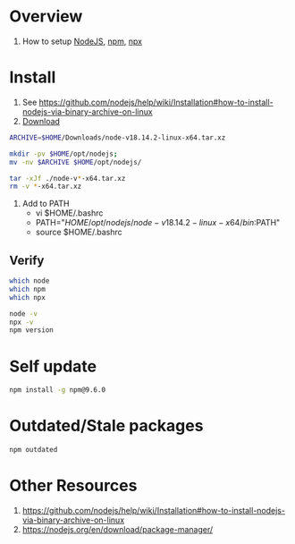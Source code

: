 # Overview
1. How to setup [NodeJS](https://nodejs.org/en/), [npm](https://www.npmjs.com/), [npx](https://www.npmjs.com/package/npx)

 
# Install
1. See https://github.com/nodejs/help/wiki/Installation#how-to-install-nodejs-via-binary-archive-on-linux
1. [Download](https://nodejs.org/en/download/)
```bash
ARCHIVE=$HOME/Downloads/node-v18.14.2-linux-x64.tar.xz

mkdir -pv $HOME/opt/nodejs;
mv -nv $ARCHIVE $HOME/opt/nodejs/

tar -xJf ./node-v*-x64.tar.xz
rm -v *-x64.tar.xz
```
1. Add to PATH
    - vi $HOME/.bashrc
    - PATH="$HOME/opt/nodejs/node-v18.14.2-linux-x64/bin:$PATH"
    - source $HOME/.bashrc

## Verify
```bash
which node
which npm
which npx

node -v
npx -v
npm version
```


# Self update
```bash
npm install -g npm@9.6.0
```


# Outdated/Stale packages
```bash
npm outdated
```


# Other Resources
1. https://github.com/nodejs/help/wiki/Installation#how-to-install-nodejs-via-binary-archive-on-linux
1. https://nodejs.org/en/download/package-manager/
